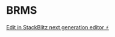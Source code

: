 # BRMS

[Edit in StackBlitz next generation editor ⚡️](https://stackblitz.com/~/github.com/raguladhithyam/BRMS)